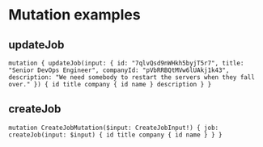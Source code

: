 
# Mutation examples

## updateJob

`mutation {
  updateJob(input: {
    id: "7qlvQsd9nWHkh5byjT5r7",
    title: "Senior DevOps Engineer",
    companyId: "pVbRRBQtMVw6lUAkj1k43",
    description: "We need somebody to restart the servers when they fall over."
  }) {
    id
    title
    company {
      id
      name
    }
    description
  }
}`

## createJob

`mutation CreateJobMutation($input: CreateJobInput!) {
  job: createJob(input: $input) {
    id
    title
    company {
      id
      name
    }
  }
}`
